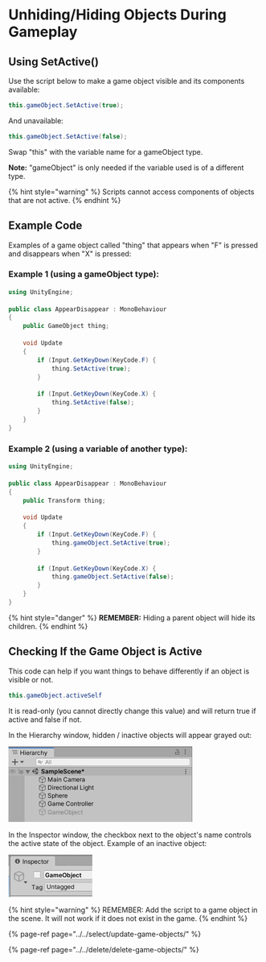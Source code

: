 # Unhiding/Hiding Objects During Gameplay

## Using SetActive\(\)

Use the script below to make a game object visible and its components available: 

```csharp
this.gameObject.SetActive(true);
```

And unavailable:

```csharp
this.gameObject.SetActive(false);
```

Swap "this" with the variable name for a gameObject type.

**Note:** "gameObject" is only needed if the variable used is of a different type. 

{% hint style="warning" %}
Scripts cannot access components of objects that are not active.
{% endhint %}

## Example Code

Examples of a game object called "thing" that appears when "F" is pressed and disappears when "X" is pressed:

### **Example 1** \(using a gameObject type\):

```csharp
using UnityEngine;

public class AppearDisappear : MonoBehaviour
{
    public GameObject thing;
    
    void Update
    {
        if (Input.GetKeyDown(KeyCode.F) {
            thing.SetActive(true);
        }
        
        if (Input.GetKeyDown(KeyCode.X) {
            thing.SetActive(false);
        }
    }
}
```

### **Example 2** \(using a variable of another type\):

```csharp
using UnityEngine;

public class AppearDisappear : MonoBehaviour
{
    public Transform thing;
    
    void Update
    {
        if (Input.GetKeyDown(KeyCode.F) {
            thing.gameObject.SetActive(true);
        }
        
        if (Input.GetKeyDown(KeyCode.X) {
            thing.gameObject.SetActive(false);
        }
    }
}
```

{% hint style="danger" %}
**REMEMBER:** Hiding a parent object will hide its children.
{% endhint %}

## **Checking If the Game Object is Active**

This code can help if you want things to behave differently if an object is visible or not.

```csharp
this.gameObject.activeSelf
```

It is read-only \(you cannot directly change this value\) and will return true if active and false if not.

In the Hierarchy window, hidden / inactive objects will appear grayed out:

![](../../.gitbook/assets/image%20%28130%29.png)

In the Inspector window, the checkbox next to the object's name controls the active state of the object. Example of an inactive object:

![](../../.gitbook/assets/image%20%28105%29.png)

{% hint style="warning" %}
REMEMBER: Add the script to a game object in the scene. It will not work if it does not exist in the game.
{% endhint %}

{% page-ref page="../../select/update-game-objects/" %}

{% page-ref page="../../delete/delete-game-objects/" %}



